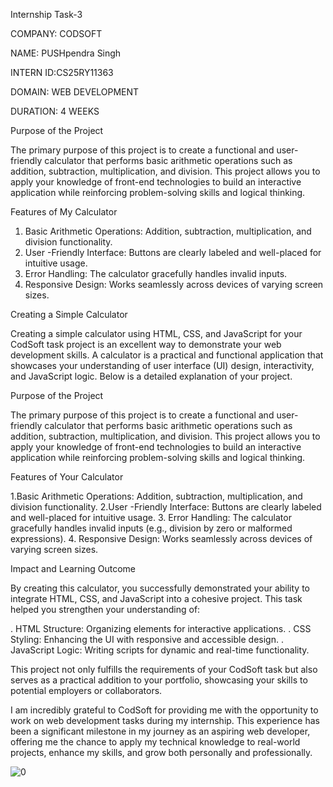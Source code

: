 Internship Task-3

COMPANY: CODSOFT

NAME: PUSHpendra Singh

INTERN ID:CS25RY11363

DOMAIN: WEB DEVELOPMENT

DURATION: 4 WEEKS

Purpose of the Project

The primary purpose of this project is to create a functional and user-friendly calculator that performs basic arithmetic operations such as addition, subtraction, multiplication, and division. This project allows you to apply your knowledge of front-end technologies to build an interactive application while reinforcing problem-solving skills and logical thinking.

Features of My Calculator

1. Basic Arithmetic Operations: Addition, subtraction, multiplication, and division functionality.
2. User -Friendly Interface: Buttons are clearly labeled and well-placed for intuitive usage.
3. Error Handling: The calculator gracefully handles invalid inputs.
4. Responsive Design: Works seamlessly across devices of varying screen sizes.

Creating a Simple Calculator

Creating a simple calculator using HTML, CSS, and JavaScript for your CodSoft task project is an excellent way to demonstrate your web development skills. A calculator is a practical and functional application that showcases your understanding of user interface (UI) design, interactivity, and JavaScript logic. Below is a detailed explanation of your project.

Purpose of the Project

The primary purpose of this project is to create a functional and user-friendly calculator that performs basic arithmetic operations such as addition, subtraction, multiplication, and division. This project allows you to apply your knowledge of front-end technologies to build an interactive application while reinforcing problem-solving skills and logical thinking.

Features of Your Calculator

1.Basic Arithmetic Operations: Addition, subtraction, multiplication, and division functionality.
2.User -Friendly Interface: Buttons are clearly labeled and well-placed for intuitive usage.
3. Error Handling: The calculator gracefully handles invalid inputs (e.g., division by zero or malformed expressions).
4. Responsive Design: Works seamlessly across devices of varying screen sizes.

Impact and Learning Outcome

By creating this calculator, you successfully demonstrated your ability to integrate HTML, CSS, and JavaScript into a cohesive project. This task helped you strengthen your understanding of:

. HTML Structure: Organizing elements for interactive applications.
. CSS Styling: Enhancing the UI with responsive and accessible design.
. JavaScript Logic: Writing scripts for dynamic and real-time functionality.

This project not only fulfills the requirements of your CodSoft task but also serves as a practical addition to your portfolio, showcasing your skills to potential employers or collaborators.

I am incredibly grateful to CodSoft for providing me with the opportunity to work on web development tasks during my internship. This experience has been a significant milestone in my journey as an aspiring web developer, offering me the chance to apply my technical knowledge to real-world projects, enhance my skills, and grow both personally and professionally.

![0](https://github.com/user-attachments/assets/fad65128-0b58-4048-997f-004f2e51f554)

